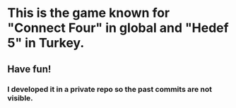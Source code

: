 # This is the game known for "Connect Four" in global and "Hedef 5" in Turkey. 

## Have fun!

### I developed it in a private repo so the past commits are not visible.
